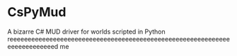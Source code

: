 # CsPyMud
A bizarre C# MUD driver for worlds scripted in Python
reeeeeeeeeeeeeeeeeeeeeeeeeeeeeeeeeeeeeeeeeeeeeeeeeeeeeeeeeeeeeeeeeeeeeeeeeed
me
